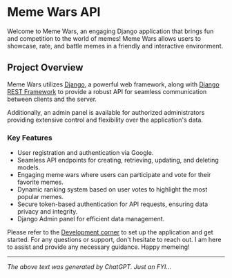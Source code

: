 # Meme Wars API

Welcome to Meme Wars, an engaging Django application that brings fun and
competition to the world of memes! Meme Wars allows users to showcase,
rate, and battle memes in a friendly and interactive environment.

## Project Overview

Meme Wars utilizes [Django](https://www.djangoproject.com/), a powerful web
framework, along with [Django REST Framework](https://www.django-rest-framework.org/)
to provide a robust API for seamless communication between clients and the server.

Additionally, an admin panel is available for authorized administrators providing 
extensive control and flexibility over the application's data.

### Key Features
- User registration and authentication via Google.
- Seamless API endpoints for creating, retrieving, updating, and deleting models.
- Engaging meme wars where users can participate and vote for their favorite memes.
- Dynamic ranking system based on user votes to highlight the most popular memes.
- Secure token-based authentication for API requests, ensuring data privacy and integrity.
- Django Admin panel for efficient data management.

Please refer to the [Development corner](/docs/development-corner.md) to set up the 
application and get started.
For any questions or support, don't hesitate to reach out. 
I am here to assist and provide any necessary guidance. 
Happy memeing!

___

_The above text was generated by ChatGPT. Just an FYI..._
